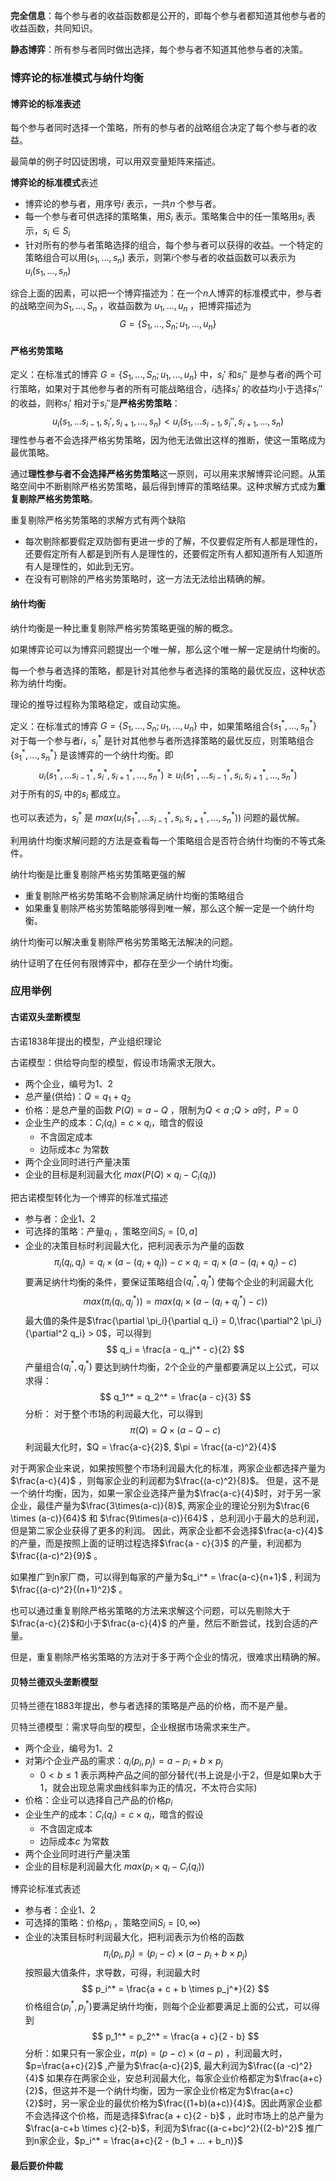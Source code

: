 **完全信息**：每个参与者的收益函数都是公开的，即每个参与者都知道其他参与者的收益函数，共同知识。

**静态博弈**：所有参与者同时做出选择，每个参与者不知道其他参与者的决策。

### 博弈论的标准模式与纳什均衡

#### 博弈论的标准表述
每个参与者同时选择一个策略，所有的参与者的战略组合决定了每个参与者的收益。

最简单的例子时囚徒困境，可以用双变量矩阵来描述。

**博弈论的标准模式**表述
+ 博弈论的参与者，用序号$i$ 表示，一共$n$ 个参与者。
+ 每一个参与者可供选择的策略集，用$S_i$ 表示。策略集合中的任一策略用$s_i$ 表示，$s_i \in S_i$
+ 针对所有的参与者策略选择的组合，每个参与者可以获得的收益。一个特定的策略组合可以用$(s_1,...,s_n)$ 表示，则第$i$个参与者的收益函数可以表示为$u_i(s_1,...,s_n)$

综合上面的因素，可以把一个博弈描述为：在一个$n$人博弈的标准模式中，参与者的战略空间为$S_1,...,S_n$ ，收益函数为 $u_1,...,u_n$ ，把博弈描述为
$$
G = \{S_1,...,S_n;u_1,...,u_n\}
$$

#### 严格劣势策略

定义：在标准式的博弈 $G = \{S_1,...,S_n;u_1,...,u_n\}$ 中，$s_i'$  和$s_i''$ 是参与者$i$的两个可行策略，如果对于其他参与者的所有可能战略组合，$i$选择$s_i'$  的收益均小于选择$s_i''$ 的收益，则称$s_i'$  相对于$s_i''$是**严格劣势策略**：
$$
u_i(s_1,...s_{i-1},s_i',s_{i+1},...,s_n) < u_i(s_1,...s_{i-1},s_i'',s_{i+1},...,s_n)
$$
理性参与者不会选择严格劣势策略，因为他无法做出这样的推断，使这一策略成为最优策略。

通过**理性参与者不会选择严格劣势策略**这一原则，可以用来求解博弈论问题。从策略空间中不断剔除严格劣势策略，最后得到博弈的策略结果。这种求解方式成为**重复剔除严格劣势策略**。

重复剔除严格劣势策略的求解方式有两个缺陷
+ 每次剔除都要假定双防御有更进一步的了解，不仅要假定所有人都是理性的，还要假定所有人都是到所有人是理性的，还要假定所有人都知道所有人知道所有人是理性的，如此到无穷。
+ 在没有可剔除的严格劣势策略时，这一方法无法给出精确的解。

#### 纳什均衡

纳什均衡是一种比重复剔除严格劣势策略更强的解的概念。

如果博弈论可以为博弈问题提出一个唯一解，那么这个唯一解一定是纳什均衡的。

每一个参与者选择的策略，都是针对其他参与者选择的策略的最优反应，这种状态称为纳什均衡。

理论的推导过程称为策略稳定，或自动实施。

定义：在标准式的博弈 $G = \{S_1,...,S_n;u_1,...,u_n\}$ 中，如果策略组合$\{s_1^*,...,s_n^*\}$ 对于每一个参与者$i$，$s_i^*$ 是针对其他参与者所选择策略的最优反应，则策略组合$\{s_1^*,...,s_n^*\}$ 是该博弈的一个纳什均衡。即
$$
u_i(s_1^*,...s_{i-1}^*,s_i^*,s_{i+1}^*,...,s_n^*) \ge u_i(s_1^*,...s_{i-1}^*,s_i,s_{i+1}^*,...,s_n^*)
$$
对于所有的$S_i$ 中的$s_i$ 都成立。

也可以表述为，$s_i^*$ 是 $max(u_i(s_1^*,...s_{i-1}^*,s_i,s_{i+1}^*,...,s_n^*))$  问题的最优解。

利用纳什均衡求解问题的方法是查看每一个策略组合是否符合纳什均衡的不等式条件。

纳什均衡是比重复剔除严格劣势策略更强的解
+ 重复剔除严格劣势策略不会剔除满足纳什均衡的策略组合
+ 如果重复剔除严格劣势策略能够得到唯一解，那么这个解一定是一个纳什均衡。

纳什均衡可以解决重复剔除严格劣势策略无法解决的问题。

纳什证明了在任何有限博弈中，都存在至少一个纳什均衡。


### 应用举例

#### 古诺双头垄断模型

古诺1838年提出的模型，产业组织理论

古诺模型：供给导向型的模型，假设市场需求无限大。
+ 两个企业，编号为$1、2$
+ 总产量(供给)：$Q = q_1 + q_2$ 
+ 价格：是总产量的函数 $P(Q) = a - Q$ ，限制为$Q < a$ ;$Q > a$时，$P=0$
+ 企业生产的成本：$C_i(q_i) = c \times q_i$，暗含的假设
	+ 不含固定成本
	+ 边际成本$c$ 为常数
+ 两个企业同时进行产量决策
+ 企业的目标是利润最大化 $max(P(Q) \times q_i - C_i(q_i))$


把古诺模型转化为一个博弈的标准式描述
+ 参与者：企业$1、2$
+ 可选择的策略：产量$q_i$ ，策略空间$S_i = [0,a]$
+ 企业的决策目标时利润最大化，把利润表示为产量的函数
$$
\pi_i(q_i,q_j) = q_i \times (a - (q_i + q_j)) - c \times q_i = q_i \times (a - (q_i + q_j) - c)
$$
要满足纳什均衡的条件，要保证策略组合$(q_i^*,q_j^*)$ 使每个企业的利润最大化
$$
max(\pi_i(q_i, q_j^*)) = max(q_i \times (a - (q_i + q_j^*) - c))
$$
最大值的条件是$\frac{\partial \pi_i}{\partial q_i} = 0,\frac{\partial^2 \pi_i}{\partial^2 q_i} > 0$，可以得到
$$
q_i = \frac{a - q_j^* - c}{2}
$$
产量组合$(q_i^*,q_j^*)$ 要达到纳什均衡，2个企业的产量都要满足以上公式，可以求得：
$$
q_1^* = q_2^* = \frac{a - c}{3}
$$
分析：
对于整个市场的利润最大化，可以得到
$$
\pi(Q) = Q \times (a - Q - c)
$$
利润最大化时，$Q = \frac{a-c}{2}$, $\pi = \frac{(a-c)^2}{4}$

对于两家企业来说，如果按照整个市场利润最大化的标准，两家企业都选择产量为$\frac{a-c}{4}$ ，则每家企业的利润都为$\frac{(a-c)^2}{8}$。
但是，这不是一个纳什均衡，因为，如果一家企业选择产量为$\frac{a-c}{4}$时，对于另一家企业，最佳产量为$\frac{3\times(a-c)}{8}$, 两家企业的理论分别为$\frac{6 \times (a-c)}{64}$ 和 $\frac{9\times(a-c)}{64}$ ，总利润小于最大的总利润，但是第二家企业获得了更多的利润。
因此，两家企业都不会选择$\frac{a-c}{4}$ 的产量，而是按照上面的证明过程选择$\frac{a - c}{3}$ 的产量，利润都为$\frac{(a-c)^2}{9}$ 。

如果推广到n家厂商，可以得到每家的产量为$q_i^* = \frac{a-c}{n+1}$ , 利润为$\frac{(a-c)^2}{(n+1)^2}$ 。

也可以通过重复剔除严格劣策略的方法来求解这个问题，可以先剔除大于$\frac{a-c}{2}$和小于$\frac{a-c}{4}$ 的产量，然后不断尝试，找到合适的产量。

但是，重复剔除严格劣策略的方法对于多于两个企业的情况，很难求出精确的解。

#### 贝特兰德双头垄断模型

贝特兰德在1883年提出，参与者选择的策略是产品的价格，而不是产量。

贝特兰德模型：需求导向型的模型，企业根据市场需求来生产。
+ 两个企业，编号为$1、2$
+ 对第$i$个企业产品的需求：$q_i(p_i, p_j) = a - p_i + b \times p_j$ 
	+ $0 < b \le 1$ 表示两种产品之间的部分替代(书上说是小于2，但是如果b大于1，就会出现总需求曲线斜率为正的情况，不太符合实际)
+ 价格：企业可以选择自己产品的价格$p_i$ 
+ 企业生产的成本：$C_i(q_i) = c \times q_i$，暗含的假设
	+ 不含固定成本
	+ 边际成本$c$ 为常数
+ 两个企业同时进行产量决策
+ 企业的目标是利润最大化 $max(p_i \times q_i - C_i(q_i))$


博弈论标准式表述
+ 参与者：企业$1、2$
+ 可选择的策略：价格$p_i$ ，策略空间$S_i = [0,\infty)$
+ 企业的决策目标时利润最大化，把利润表示为价格的函数
$$
\pi_i(p_i,p_j) = (p_i - c) \times (a - p_i + b \times p_j)
$$
按照最大值条件，求导数，可得，利润最大时
$$
p_i^* = \frac{a + c + b \times p_j^*}{2}
$$
价格组合$(p_i^*,p_j^*)$要满足纳什均衡，则每个企业都要满足上面的公式，可以得到
$$
p_1^* = p_2^* = \frac{a + c}{2 - b}
$$
分析：如果只有一家企业，$\pi(p) = (p - c) \times (a - p)$ ，利润最大时，$p=\frac{a+c}{2}$ ,产量为$\frac{a-c}{2}$, 最大利润为$\frac{(a -c)^2}{4}$ 
如果存在两家企业，安总利润最大化，每家企业价格都定为$\frac{a+c}{2}$，但这并不是一个纳什均衡，因为一家企业价格定为$\frac{a+c}{2}$时，另一家企业的最优价格为$\frac{(1+b)(a+c)}{4}$。因此两家企业都不会选择这个价格，而是选择$\frac{a + c}{2 - b}$ ，此时市场上的总产量为$\frac{a-c+b \times c}{2-b}$，利润为$\frac{(a-c+bc)^2}{(2-b)^2}$
推广到n家企业，$p_i^* = \frac{a+c}{2 - (b_1 + ... + b_n)}$

#### 最后要价仲裁


